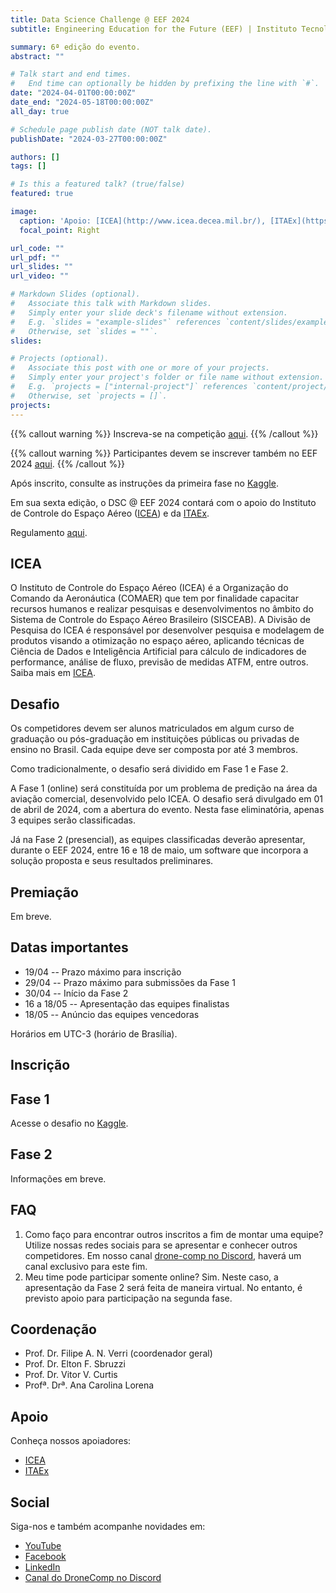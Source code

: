 ```yaml
---
title: Data Science Challenge @ EEF 2024
subtitle: Engineering Education for the Future (EEF) | Instituto Tecnológico de Aeronáutica (ITA)

summary: 6ª edição do evento.
abstract: ""

# Talk start and end times.
#   End time can optionally be hidden by prefixing the line with `#`.
date: "2024-04-01T00:00:00Z"
date_end: "2024-05-18T00:00:00Z"
all_day: true

# Schedule page publish date (NOT talk date).
publishDate: "2024-03-27T00:00:00Z"

authors: []
tags: []

# Is this a featured talk? (true/false)
featured: true

image:
  caption: 'Apoio: [ICEA](http://www.icea.decea.mil.br/), [ITAEx](https://itaex.com.br/)'
  focal_point: Right

url_code: ""
url_pdf: ""
url_slides: ""
url_video: ""

# Markdown Slides (optional).
#   Associate this talk with Markdown slides.
#   Simply enter your slide deck's filename without extension.
#   E.g. `slides = "example-slides"` references `content/slides/example-slides.md`.
#   Otherwise, set `slides = ""`.
slides:

# Projects (optional).
#   Associate this post with one or more of your projects.
#   Simply enter your project's folder or file name without extension.
#   E.g. `projects = ["internal-project"]` references `content/project/deep-learning/index.md`.
#   Otherwise, set `projects = []`.
projects:
---
```


{{% callout warning %}}
Inscreva-se na competição [aqui](https://forms.gle/pbZRpPgLnpVnzsxK9).
{{% /callout %}}

{{% callout warning %}}
Participantes devem se inscrever também no EEF 2024 [aqui](https://eef.ita.br/faca-sua-inscricao-no-eef-2024/).
{{% /callout %}}

Após inscrito, consulte as instruções da primeira fase no
[Kaggle](https://www.kaggle.com/competitions/data-science-challenge-at-eef-2024/).

Em sua sexta edição, o DSC @ EEF 2024 contará com o apoio do Instituto de Controle do Espaço Aéreo ([ICEA](http://www.icea.decea.mil.br/)) e da [ITAEx](https://itaex.com.br/).

Regulamento [aqui](https://docs.google.com/document/d/1lnlPBPfgPm_ijpWDVPI1n34w2E_sTDaEJW6imSQ6GRI/edit?usp=sharing).

## ICEA

O Instituto de Controle do Espaço Aéreo (ICEA) é a Organização do Comando da Aeronáutica (COMAER) que tem por finalidade capacitar recursos humanos e realizar pesquisas e desenvolvimentos no âmbito do Sistema de Controle do Espaço Aéreo Brasileiro (SISCEAB). A Divisão de Pesquisa do ICEA é responsável por desenvolver pesquisa e modelagem de produtos visando a otimização no espaço aéreo, aplicando técnicas de Ciência de Dados e Inteligência Artificial para cálculo de indicadores de performance, análise de fluxo, previsão de medidas ATFM, entre outros.
Saiba mais em [ICEA](http://www.icea.decea.mil.br/).

## Desafio

Os competidores devem ser alunos matriculados em algum curso de graduação ou pós-graduação em instituições públicas ou privadas de ensino no Brasil. Cada equipe deve ser composta por até 3 membros.

Como tradicionalmente, o desafio será dividido em Fase 1 e Fase 2.

A Fase 1 (online) será constituída por um problema de predição na área da aviação
comercial, desenvolvido pelo ICEA. O desafio será divulgado em 01 de abril de
2024, com a abertura do evento. Nesta fase eliminatória, apenas 3 equipes serão
classificadas.

Já na Fase 2 (presencial), as equipes classificadas deverão apresentar, durante o EEF 2024,
entre 16 e 18 de maio, um software que incorpora a solução proposta e seus
resultados preliminares.

## Premiação

Em breve.

## Datas importantes

- 19/04 -- Prazo máximo para inscrição
- 29/04 -- Prazo máximo para submissões da Fase 1
- 30/04 -- Início da Fase 2
- 16 a 18/05 -- Apresentação das equipes finalistas
- 18/05 -- Anúncio das equipes vencedoras

Horários em UTC-3 (horário de Brasília).

## Inscrição

<!--
Preencha o [formulário de inscrição](https://forms.gle/X3NnEDZKBYSefAMq6) e aguarde a validação da coordenação do evento.

Atente-se ao [regulamento](https://docs.google.com/document/d/1iQsqjvdTlzuK-Q1fDkHAYogbx5H-y0C2hoF9pjJcTSk/edit?usp=sharing).
-->

## Fase 1

Acesse o desafio no [Kaggle](https://www.kaggle.com/competitions/data-science-challenge-at-eef-2024/).

## Fase 2

Informações em breve.

## FAQ

<!--
1. Até quando posso me inscrever?<br>Você pode se inscrever ou alterar sua inscrição entre os dias 21/08 e 03/09. Para alteração, utilize o link indicado no email de confirmação de inscrição.
2. Quais são as regras do evento?<br>Verifique o [regulamento](https://docs.google.com/document/d/1iQsqjvdTlzuK-Q1fDkHAYogbx5H-y0C2hoF9pjJcTSk/edit?usp=sharing).
-->

1. Como faço para encontrar outros inscritos a fim de montar uma equipe?<br>Utilize nossas redes sociais para se apresentar e conhecer outros competidores. Em nosso canal [drone-comp no Discord](https://discord.gg/kTpTdKzFzn), haverá um canal exclusivo para este fim.
2. Meu time pode participar somente online? Sim. Neste caso, a apresentação da Fase 2 será feita de maneira virtual.  No entanto, é previsto apoio para participação na segunda fase.

## Coordenação

- Prof. Dr. Filipe A. N. Verri (coordenador geral)
- Prof. Dr. Elton F. Sbruzzi
- Prof. Dr. Vitor V. Curtis
- Profª. Drª. Ana Carolina Lorena

## Apoio

Conheça nossos apoiadores:

- [ICEA](http://www.icea.decea.mil.br/)
- [ITAEx](https://itaex.com.br/)

## Social

Siga-nos e também acompanhe novidades em:

- [YouTube](https://www.youtube.com/@tvdecea/featured)
- [Facebook](https://www.facebook.com/dsc.at.ita)
- [LinkedIn](https://www.linkedin.com/company/ita-data-science-challenge)
- [Canal do DroneComp no Discord](https://discord.gg/kTpTdKzFzn)
